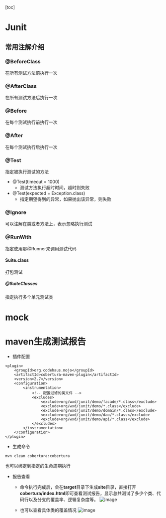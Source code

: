 [toc]
# Junit
## 常用注解介绍
### @BeforeClass

在所有测试方法前执行一次
### @AfterClass

在所有测试方法后执行一次
### @Before

在每个测试执行前执行一次
### @After

在每个测试执行后执行一次
### @Test

指定被执行测试的方法
- @Test(timeout = 1000)
  - 测试方法执行超时时间，超时则失败
- @Test(expected = Exception.class)
  - 指定期望得到的异常，如果抛出该异常，则失败

### @Ignore
可以注解在类或者方法上，表示忽略执行测试

### @RunWith
指定使用那种Runner来调用测试代码

#### Suite.class
打包测试

##### @SuiteClasses
指定执行多个单元测试类

# mock




# maven生成测试报告
- 插件配置
```
<plugin>
    <groupId>org.codehaus.mojo</groupId>
    <artifactId>cobertura-maven-plugin</artifactId>
    <version>2.7</version>
    <configuration>
        <instrumentation>
            <!-- 配置过滤的类文件 -->
            <excludes>
                <exclude>org/wxd/junit/demo/facade/*.class</exclude>
                <exclude>org/wxd/junit/demo/*.class</exclude>
                <exclude>org/wxd/junit/demo/domain/*.class</exclude>
                <exclude>org/wxd/junit/demo/dao/*.class</exclude>
                <exclude>org/wxd/junit/demo/api/*.class</exclude>
            </excludes>
        </instrumentation>
    </configuration>
</plugin>
```
- 生成命令
```
mvn clean cobertura:cobertura
```
也可以绑定到指定的生命周期执行
- 报告查看
  - 命令执行完成后，会在**target**目录下生成**site**目录，直接打开**cobertura/index.html**即可查看测试报告，显示总共测试了多少个类、代码行以及分支的覆盖率、逻辑复杂度等。
![image](https://note.youdao.com/yws/public/resource/cdaa7f8458add01b443daaae6cdf785a/xmlnote/WEBRESOURCEb547da6a555fd761a0530f3d8b5f781a/3227)

  - 也可以查看具体类的覆盖情况
![image](https://note.youdao.com/yws/public/resource/58337173f7fa25b04d4651d2e153bc1c/xmlnote/WEBRESOURCE8fff7583178822e229eb1e13dc9c036c/3238)